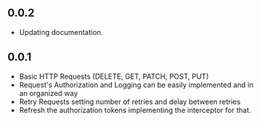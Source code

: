 ## 0.0.2

* Updating documentation.

## 0.0.1

* Basic HTTP Requests (DELETE, GET, PATCH, POST, PUT)
* Request's Authorization and Logging can be easily implemented and in an organized way
* Retry Requests setting number of retries and delay between retries
* Refresh the authorization tokens implementing the interceptor for that.
